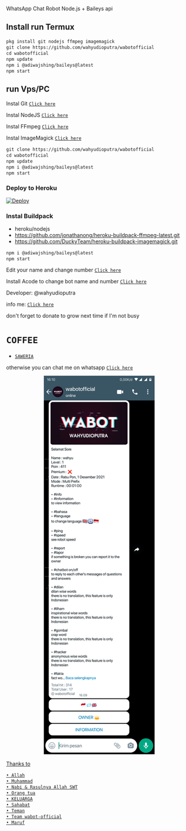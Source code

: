 WhatsApp Chat Robot Node.js + Baileys api

## Install run Termux
```
pkg install git nodejs ffmpeg imagemagick
git clone https://github.com/wahyudioputra/wabotofficial
cd wabotofficial
npm update
npm i @adiwajshing/baileys@latest
npm start
```

## run Vps/PC

Instal Git [`Click here`](https://git-scm.com/downloads)

Instal NodeJS [`Click here`](https://nodejs.org/en/download)

Instal FFmpeg [`Click here`](https://ffmpeg.org/download.html)

Instal ImageMagick [`Click here`](https://imagemagick.org/script/download.php)

```
git clone https://github.com/wahyudioputra/wabotofficial
cd wabotofficial
npm update
npm i @adiwajshing/baileys@latest
npm start
```
### Deploy to Heroku
[![Deploy](https://www.herokucdn.com/deploy/button.svg)](https://heroku.com/deploy?template=https://github.com/wahyudioputra/wabotofficial)

### Instal Buildpack
* heroku/nodejs
* https://github.com/jonathanong/heroku-buildpack-ffmpeg-latest.git
* https://github.com/DuckyTeam/heroku-buildpack-imagemagick.git
```
npm i @adiwajshing/baileys@latest
npm start
```

Edit your name and change number [`Click here`](https://github.com/wahyudioputra/wabotofficial/blob/master/database/setting-bot.json)

Install Acode to change bot name and number [`Click here`](https://www.google.com/search?q=acode&oq=acode&aqs=chrome..69i57j35i39l2j0i512l4j0i10i512.1060j0j4&client=ms-android-xiaomi&sourceid=chrome-mobile&ie=UTF-8/)

Developer: @wahyudioputra

info me: [`Click here`](https://wahyudioputra.github.io/)

don't forget to donate to grow next time if I'm not busy

# ```COFFEE```

- [`SAWERIA`](https://saweria.co/sawerwahyu)

otherwise you can chat me on whatsapp [`Click here`](https://wa.me/6283809157951)

<p align="center">
  <a href="https://wahyudioputra.github.io/">
<img src="/Screenshot_2021-12-01-16-10-11-025_com.whatsapp.w4b.png" />
</p>

Thanks to
```
• Allah
• Muhammad
• Nabi & Rasulnya Allah SWT
• Orang tua
• KELUARGA
• Sahabat
• Teman
• Team wabot-official
• Maruf
```
